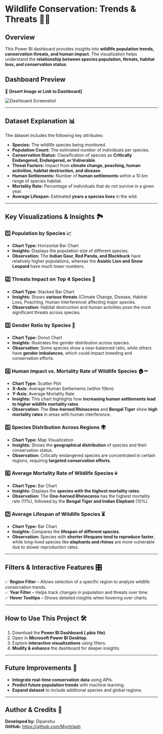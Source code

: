 # **Wildlife Conservation: Trends & Threats 🦁🌿**  

## **Overview**  
This Power BI dashboard provides insights into **wildlife population trends, conservation threats, and human impact**. The visualization helps understand the **relationship between species population, threats, habitat loss, and conservation status**.  

## **Dashboard Preview**  
📌 **[Insert Image or Link to Dashboard]**  

![Dashboard Screenshot](image.png)  

---

## **Dataset Explanation 📊**  
The dataset includes the following key attributes:  

- **Species:** The wildlife species being monitored.  
- **Population Count:** The estimated number of individuals per species.  
- **Conservation Status:** Classification of species as **Critically Endangered, Endangered, or Vulnerable**.  
- **Threat Factors:** Impact from **climate change, poaching, human activities, habitat destruction, and disease**.  
- **Human Settlements:** Number of **human settlements** within a 10 km range of species habitat.  
- **Mortality Rate:** Percentage of individuals that do not survive in a given year.  
- **Average Lifespan:** Estimated **years a species lives** in the wild.  

---

## **Key Visualizations & Insights 🏞️**  

### **1️⃣ Population by Species 📈**  
- **Chart Type:** Horizontal Bar Chart  
- **Insights:** Displays the population size of different species.  
- **Observation:** The **Indian Gaur, Red Panda, and Blackbuck** have relatively higher populations, whereas the **Asiatic Lion and Snow Leopard** have much lower numbers.  

### **2️⃣ Threats Impact on Top 4 Species 🚨**  
- **Chart Type:** Stacked Bar Chart  
- **Insights:** Shows **various threats** (Climate Change, Disease, Habitat Loss, Poaching, Human Interference) affecting major species.  
- **Observation:** Habitat destruction and human activities pose the most significant threats across species.  

### **3️⃣ Gender Ratio by Species 🚻**  
- **Chart Type:** Donut Chart  
- **Insights:** Illustrates the gender distribution across species.  
- **Observation:** Some species show a near-balanced ratio, while others have **gender imbalances**, which could impact breeding and conservation efforts.  

### **4️⃣ Human Impact vs. Mortality Rate of Wildlife Species 🏠⚰️**  
- **Chart Type:** Scatter Plot  
- **X-Axis:** Average Human Settlements (within 10km)  
- **Y-Axis:** Average Mortality Rate  
- **Insights:** This chart highlights how **increasing human settlements lead to higher wildlife mortality rates**.  
- **Observation:** The **One-horned Rhinoceros** and **Bengal Tiger** show **high mortality rates** in areas with human interference.  

### **5️⃣ Species Distribution Across Regions 🌍**  
- **Chart Type:** Map Visualization  
- **Insights:** Shows the **geographical distribution** of species and their conservation status.  
- **Observation:** Critically endangered species are concentrated in certain regions, requiring **targeted conservation efforts**.  

### **6️⃣ Average Mortality Rate of Wildlife Species 💀**  
- **Chart Type:** Bar Chart  
- **Insights:** Displays the **species with the highest mortality rates**.  
- **Observation:** The **One-horned Rhinoceros** has the highest mortality rate (11%), followed by the **Bengal Tiger and Indian Elephant** (10%).  

### **7️⃣ Average Lifespan of Wildlife Species ⏳**  
- **Chart Type:** Bar Chart  
- **Insights:** Compares the **lifespan of different species**.  
- **Observation:** Species with **shorter lifespans tend to reproduce faster**, while long-lived species like **elephants and rhinos** are more vulnerable due to slower reproduction rates.  

---

## **Filters & Interactive Features 🎛️**  
✅ **Region Filter** – Allows selection of a specific region to analyze wildlife conservation trends.  
✅ **Year Filter** – Helps track changes in population and threats over time.  
✅ **Hover Tooltips** – Shows detailed insights when hovering over charts.  

---

## **How to Use This Project 🛠️**  
1. Download the **Power BI Dashboard (.pbix file)**.  
2. Open in **Microsoft Power BI Desktop**.  
3. Explore **interactive visualizations** using filters.  
4. **Modify & enhance** the dashboard for deeper insights.  

---

## **Future Improvements 🚀**  
- **Integrate real-time conservation data** using APIs.  
- **Predict future population trends** with machine learning.  
- **Expand dataset** to include additional species and global regions.  

---

## **Author & Credits 👤**  
**Developed by:** Dipanshu    
**GitHub:** https://github.com/Myntrlash
